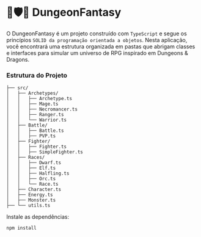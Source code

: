 # 🐉🛡️🔮 DungeonFantasy
O DungeonFantasy é um projeto construído com `TypeScript` e segue os princípios `SOLID da programação orientada a objetos`. Nesta aplicação, você encontrará uma estrutura organizada em pastas que abrigam classes e interfaces para simular um universo de RPG inspirado em Dungeons & Dragons.

### Estrutura do Projeto
```
├── src/
│   ├── Archetypes/
│   │   ├── Archetype.ts
│   │   ├── Mage.ts
│   │   ├── Necromancer.ts
│   │   ├── Ranger.ts
│   │   └── Warrior.ts
│   ├── Battle/
│   │   ├── Battle.ts
│   │   ├── PVP.ts
│   ├── Fighter/
│   │   ├── Fighter.ts
│   │   ├── SimpleFighter.ts
│   ├── Races/
│   │   ├── Dwarf.ts
│   │   ├── Elf.ts
│   │   ├── Halfling.ts
│   │   ├── Orc.ts
│   │   └── Race.ts
│   ├── Character.ts
│   ├── Energy.ts
│   ├── Monster.ts
├── └── utils.ts
```

Instale as dependências:
```
npm install
```
